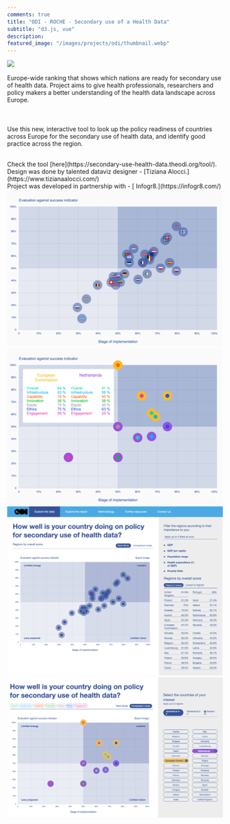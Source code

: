 ```yaml
---
comments: true
title: "ODI - ROCHE - Secondary use of a Health Data"
subtitle: "d3.js, vue"
description:
featured_image: "/images/projects/odi/thumbnail.webp"
---
```


![](/images/projects/odi/preview.gif)



Europe-wide ranking that shows which nations are ready for secondary use of health data. Project aims to give health professionals, researchers and policy makers a better understanding of the health data landscape across Europe.
<br/><br/><br/><br/>
Use this new, interactive tool to look up the policy readiness of countries across Europe for the secondary use of health data, and identify good practice across the region.

<br/>
Check the tool [here](https://secondary-use-health-data.theodi.org/tool/).

<br/>
Design was done by talented dataviz designer  - [Tiziana Alocci.](https://www.tizianaalocci.com/)


<br/>
Project was developed in partnership with  - [ Infogr8.](https://infogr8.com/)


<div class="gallery" data-columns="3">
	<img src="/images/projects/odi/1.png">
	<img src="/images/projects/odi/2.png">
	<img src="/images/projects/odi/3.png">
    <img src="/images/projects/odi/4.png">
  
</div>
